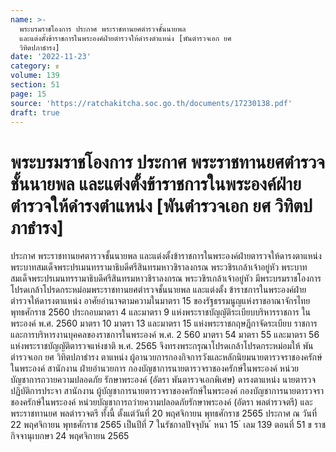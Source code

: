 ```yaml
---
name: >-
  พระบรมราชโองการ ประกาศ พระราชทานยศตำรวจชั้นนายพล
  และแต่งตั้งข้าราชการในพระองค์ฝ่ายตำรวจให้ดำรงตำแหน่ง [พันตำรวจเอก ยศ
  วิทิตปภาธำรง]
date: '2022-11-23'
category: ข
volume: 139
section: 51
page: 15
source: 'https://ratchakitcha.soc.go.th/documents/17230138.pdf'
draft: true
---
```


# พระบรมราชโองการ ประกาศ พระราชทานยศตำรวจชั้นนายพล และแต่งตั้งข้าราชการในพระองค์ฝ่ายตำรวจให้ดำรงตำแหน่ง [พันตำรวจเอก ยศ วิทิตปภาธำรง]

ประกาศ พระราชทานยศตารวจชั้นนายพล และแต่งตั้งข้าราชการในพระองค์ฝ่ายตารวจให้ดารงตาแหน่ง พระบาทสมเด็จพระปรเมนทรรามาธิบดีศรีสินทรมหาวชิราลงกรณ พระวชิรเกล้าเจ้าอยู่หัว พระบาทสมเด็จพระปรเมนทรรามาธิบดีศรีสินทรมหาวชิราลงกรณ พระวชิรเกล้าเจ้าอยู่หัว มีพระบรมราชโองการโปรดเกล้าโปรดกระหม่อมพระราชทานยศตำรวจชั้นนายพล และแต่งตั้ง ข้าราชการในพระองค์ฝ่ายตำรวจให้ดารงตาแหน่ง อาศัยอำนาจตามความในมาตรา 15 ของรัฐธรรมนูญแห่งราชอาณาจักรไทย พุทธศักราช 2560 ประกอบมาตรา 4 และมาตรา 9 แห่งพระราชบัญญัติระเบียบบริหารราชการ ในพระองค์ พ.ศ. 2560 มาตรา 10 มาตรา 13 และมาตรา 15 แห่งพระราชกฤษฎีกาจัดระเบียบ ราชการและการบริหารงานบุคคลของราชการในพระองค์ พ.ศ. 2 560 มาตรา 54 มาตรา 55 และมาตรา 56 แห่งพระราชบัญญัติตารวจแห่งชาติ พ.ศ. 2565 จึงทรงพระกรุณาโปรดเกล้าโปรดกระหม่อมให้ พันตำรวจเอก ยศ วิทิตปภาธำรง ตาแหน่ง ผู้อานวยการกองกิจการวังและหลักนิยมนายตารวจราชองครักษ์ในพระองค์ สานักงาน ฝ่ายอำนวยการ กองบัญชาการนายตารวจราชองครักษ์ในพระองค์ หน่วยบัญชาการถวายความปลอดภัย รักษาพระองค์ (อัตรา พันตารวจเอกพิเศษ) ดารงตาแหน่ง นายตารวจปฏิบัติการประจา สานักงาน ผู้บัญชาการนายตารวจราชองครักษ์ในพระองค์ กองบัญชาการนายตารวจราชองครักษ์ในพระองค์ หน่วยบัญชาการถวำยความปลอดภัยรักษาพระองค์ (อัตรา พลตำรวจตรี) และพระราชทานยศ พลตำรวจตรี ทั้งนี้ ตั้งแต่วันที่ 20 พฤศจิกายน พุทธศักราช 2565 ประกาศ ณ วันที่ 22 พฤศจิกายน พุทธศักราช 2565 เป็นปีที่ 7 ในรัชกาลปัจจุบัน ้ หนา 15 ่ เลม 139 ตอนที่ 51 ข ราชกิจจานุเบกษา 24 พฤศจิกายน 2565
